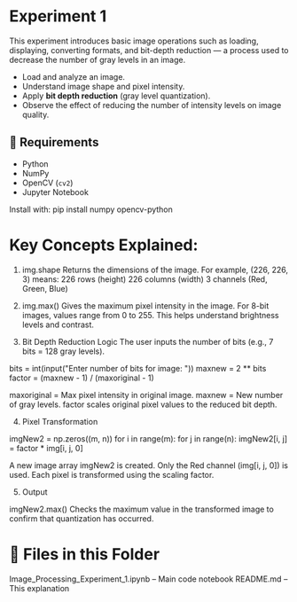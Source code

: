 # Experiment 1

This experiment introduces basic image operations such as loading, displaying, converting formats, and bit-depth reduction — a process used to decrease the number of gray levels in an image.


- Load and analyze an image.
- Understand image shape and pixel intensity.
- Apply **bit depth reduction** (gray level quantization).
- Observe the effect of reducing the number of intensity levels on image quality.


## 🧰 Requirements

- Python
- NumPy
- OpenCV (`cv2`)
- Jupyter Notebook

Install with:
pip install numpy opencv-python

# Key Concepts Explained:

1) img.shape
Returns the dimensions of the image.
For example, (226, 226, 3) means:
226 rows (height)
226 columns (width)
3 channels (Red, Green, Blue)



2) img.max()
Gives the maximum pixel intensity in the image.
For 8-bit images, values range from 0 to 255.
This helps understand brightness levels and contrast.



3) Bit Depth Reduction Logic
The user inputs the number of bits (e.g., 7 bits = 128 gray levels).

bits = int(input("Enter number of bits for image: "))
maxnew = 2 ** bits
factor = (maxnew - 1) / (maxoriginal - 1)

maxoriginal = Max pixel intensity in original image.
maxnew = New number of gray levels.
factor scales original pixel values to the reduced bit depth.



4) Pixel Transformation

imgNew2 = np.zeros((m, n))
for i in range(m):
    for j in range(n):
        imgNew2[i, j] = factor * img[i, j, 0]
        
A new image array imgNew2 is created.
Only the Red channel (img[i, j, 0]) is used.
Each pixel is transformed using the scaling factor.



5) Output

imgNew2.max()
Checks the maximum value in the transformed image to confirm that quantization has occurred.



# 📎 Files in this Folder
Image_Processing_Experiment_1.ipynb – Main code notebook
README.md – This explanation


